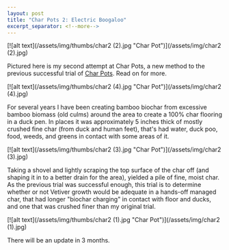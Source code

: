```yaml
---
layout: post
title: "Char Pots 2: Electric Boogaloo"
excerpt_separator: <!--more-->
---
```

[![alt text](/assets/img/thumbs/char2 (2).jpg "Char Pot")](/assets/img/char2 (2).jpg)

Pictured here is my second attempt at Char Pots, a new method to the previous successful trial of [Char Pots](/blog/2021/11/05/charpot/). Read on for more.

<!--more-->

[![alt text](/assets/img/thumbs/char2 (4).jpg "Char Pot")](/assets/img/char2 (4).jpg)

For several years I have been creating bamboo biochar from excessive bamboo biomass (old culms) around the area to create a 100% char flooring in a duck pen. In places it was approximately 5 inches thick of mostly crushed fine char (from duck and human feet), that's had water, duck poo, food, weeds, and greens in contact with some areas of it.

[![alt text](/assets/img/thumbs/char2 (3).jpg "Char Pot")](/assets/img/char2 (3).jpg)

Taking a shovel and lightly scraping the top surface of the char off (and shaping it in to a better drain for the area), yielded a pile of fine, moist char. As the previous trial was successful enough, this trial is to determine whether or not Vetiver growth would be adequate in a hands-off managed char, that had longer "biochar charging" in contact with floor and ducks, and one that was crushed finer than my original trial.

[![alt text](/assets/img/thumbs/char2 (1).jpg "Char Pot")](/assets/img/char2 (1).jpg)

There will be an update in 3 months.